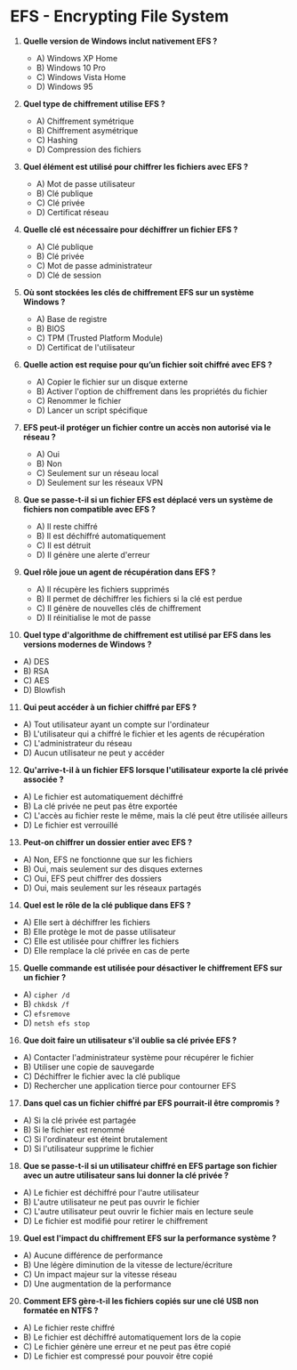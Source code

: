 # EFS - Encrypting File System

1. **Quelle version de Windows inclut nativement EFS ?**
   - A) Windows XP Home
   - B) Windows 10 Pro
   - C) Windows Vista Home
   - D) Windows 95

2. **Quel type de chiffrement utilise EFS ?**
   - A) Chiffrement symétrique
   - B) Chiffrement asymétrique
   - C) Hashing
   - D) Compression des fichiers

3. **Quel élément est utilisé pour chiffrer les fichiers avec EFS ?**
   - A) Mot de passe utilisateur
   - B) Clé publique
   - C) Clé privée
   - D) Certificat réseau

4. **Quelle clé est nécessaire pour déchiffrer un fichier EFS ?**
   - A) Clé publique
   - B) Clé privée
   - C) Mot de passe administrateur
   - D) Clé de session

5. **Où sont stockées les clés de chiffrement EFS sur un système Windows ?**
   - A) Base de registre
   - B) BIOS
   - C) TPM (Trusted Platform Module)
   - D) Certificat de l'utilisateur

6. **Quelle action est requise pour qu’un fichier soit chiffré avec EFS ?**
   - A) Copier le fichier sur un disque externe
   - B) Activer l'option de chiffrement dans les propriétés du fichier
   - C) Renommer le fichier
   - D) Lancer un script spécifique

7. **EFS peut-il protéger un fichier contre un accès non autorisé via le réseau ?**
   - A) Oui
   - B) Non
   - C) Seulement sur un réseau local
   - D) Seulement sur les réseaux VPN

8. **Que se passe-t-il si un fichier EFS est déplacé vers un système de fichiers non compatible avec EFS ?**
   - A) Il reste chiffré
   - B) Il est déchiffré automatiquement
   - C) Il est détruit
   - D) Il génère une alerte d'erreur

9. **Quel rôle joue un agent de récupération dans EFS ?**
   - A) Il récupère les fichiers supprimés
   - B) Il permet de déchiffrer les fichiers si la clé est perdue
   - C) Il génère de nouvelles clés de chiffrement
   - D) Il réinitialise le mot de passe

10. **Quel type d'algorithme de chiffrement est utilisé par EFS dans les versions modernes de Windows ?**
   - A) DES
   - B) RSA
   - C) AES
   - D) Blowfish

11. **Qui peut accéder à un fichier chiffré par EFS ?**
   - A) Tout utilisateur ayant un compte sur l'ordinateur
   - B) L'utilisateur qui a chiffré le fichier et les agents de récupération
   - C) L'administrateur du réseau
   - D) Aucun utilisateur ne peut y accéder

12. **Qu'arrive-t-il à un fichier EFS lorsque l'utilisateur exporte la clé privée associée ?**
   - A) Le fichier est automatiquement déchiffré
   - B) La clé privée ne peut pas être exportée
   - C) L'accès au fichier reste le même, mais la clé peut être utilisée ailleurs
   - D) Le fichier est verrouillé

13. **Peut-on chiffrer un dossier entier avec EFS ?**
   - A) Non, EFS ne fonctionne que sur les fichiers
   - B) Oui, mais seulement sur des disques externes
   - C) Oui, EFS peut chiffrer des dossiers
   - D) Oui, mais seulement sur les réseaux partagés

14. **Quel est le rôle de la clé publique dans EFS ?**
   - A) Elle sert à déchiffrer les fichiers
   - B) Elle protège le mot de passe utilisateur
   - C) Elle est utilisée pour chiffrer les fichiers
   - D) Elle remplace la clé privée en cas de perte

15. **Quelle commande est utilisée pour désactiver le chiffrement EFS sur un fichier ?**
   - A) `cipher /d`
   - B) `chkdsk /f`
   - C) `efsremove`
   - D) `netsh efs stop`

16. **Que doit faire un utilisateur s'il oublie sa clé privée EFS ?**
   - A) Contacter l'administrateur système pour récupérer le fichier
   - B) Utiliser une copie de sauvegarde
   - C) Déchiffrer le fichier avec la clé publique
   - D) Rechercher une application tierce pour contourner EFS

17. **Dans quel cas un fichier chiffré par EFS pourrait-il être compromis ?**
   - A) Si la clé privée est partagée
   - B) Si le fichier est renommé
   - C) Si l'ordinateur est éteint brutalement
   - D) Si l'utilisateur supprime le fichier

18. **Que se passe-t-il si un utilisateur chiffré en EFS partage son fichier avec un autre utilisateur sans lui donner la clé privée ?**
   - A) Le fichier est déchiffré pour l'autre utilisateur
   - B) L'autre utilisateur ne peut pas ouvrir le fichier
   - C) L'autre utilisateur peut ouvrir le fichier mais en lecture seule
   - D) Le fichier est modifié pour retirer le chiffrement

19. **Quel est l'impact du chiffrement EFS sur la performance système ?**
   - A) Aucune différence de performance
   - B) Une légère diminution de la vitesse de lecture/écriture
   - C) Un impact majeur sur la vitesse réseau
   - D) Une augmentation de la performance

20. **Comment EFS gère-t-il les fichiers copiés sur une clé USB non formatée en NTFS ?**
   - A) Le fichier reste chiffré
   - B) Le fichier est déchiffré automatiquement lors de la copie
   - C) Le fichier génère une erreur et ne peut pas être copié
   - D) Le fichier est compressé pour pouvoir être copié

